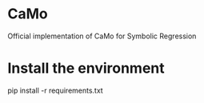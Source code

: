 # CaMo
Official implementation of CaMo for Symbolic Regression

# Install the environment
pip install -r requirements.txt

